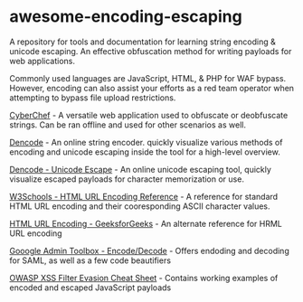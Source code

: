 # awesome-encoding-escaping

A repository for tools and documentation for learning string encoding & unicode escaping. An effective obfuscation method for writing payloads for web applications. 

Commonly used languages are JavaScript, HTML, & PHP for WAF bypass. However, encoding can also assist your efforts as a red team operator when attempting to bypass file upload restrictions.

[CyberChef](https://gchq.github.io/CyberChef/) - A versatile web application used to obfuscate or deobfuscate strings. Can be ran offline and used for other scenarios as well.

[Dencode](https://dencode.com/en/string) - An online string encoder. quickly visualize various methods of encoding and unicode escaping inside the tool for a high-level overview.

[Dencode - Unicode Escape](https://dencode.com/en/string/unicode-escape) - An online unicode escaping tool, quickly visualize escaped payloads for character memorization or use.

[W3Schools - HTML URL Encoding Reference](https://www.w3schools.com/tags/ref_urlencode.ASP) - A reference for standard HTML URL encoding and their cooresponding ASCII character values.

[HTML URL Encoding - GeeksforGeeks](https://www.geeksforgeeks.org/html-url-encoding/) - An alternate reference for HRML URL encoding

[Gooogle Admin Toolbox - Encode/Decode](https://toolbox.googleapps.com/apps/encode_decode/) - Offers endoding and decoding for SAML, as well as a few code beautifiers

[OWASP XSS Filter Evasion Cheat Sheet](https://cheatsheetseries.owasp.org/cheatsheets/XSS_Filter_Evasion_Cheat_Sheet.html) - Contains working examples of encoded and escaped JavaScript payloads

